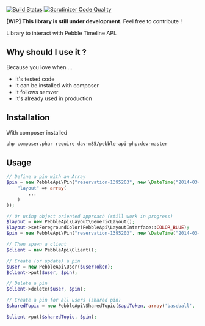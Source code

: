 [![Build Status](https://travis-ci.org/dav-m85/pebble-api-php.svg)](https://travis-ci.org/dav-m85/pebble-api-php)
[![Scrutinizer Code Quality](https://scrutinizer-ci.com/g/dav-m85/pebble-api-php/badges/quality-score.png?b=master)](https://scrutinizer-ci.com/g/dav-m85/pebble-api-php/?branch=master)

**[WIP] This library is still under development**. Feel free to contribute !

Library to interact with Pebble Timeline API.

## Why should I use it ?
Because you love when ...
* It's tested code
* It can be installed with composer
* It follows semver
* It's already used in production

## Installation

With composer installed
```bash
php composer.phar require dav-m85/pebble-api-php:dev-master
```

## Usage

```php
// Define a pin with an Array
$pin = new PebbleApi\Pin("reservation-1395203", new \DateTime("2014-03-07T09:01:10.229Z"), array(
    "layout" => array(
    	...
    )
));

// Or using object oriented approach (still work in progress)
$layout = new PebbleApi\Layout\GenericLayout();
$layout->setForegroundColor(PebbleApi\LayoutInterface::COLOR_BLUE);
$pin = new PebbleApi\Pin("reservation-1395203", new \DateTime("2014-03-07T09:01:10.229Z"), $layout);

// Then spawn a client
$client = new PebbleApi\Client();

// Create (or update) a pin
$user = new PebbleApi\User($userToken);
$client->put($user, $pin);

// Delete a pin
$client->delete($user, $pin);

// Create a pin for all users (shared pin)
$sharedTopic = new PebbleApi\SharedTopic($apiToken, array('baseball', 'giants'));

$client->put($sharedTopic, $pin);

```
